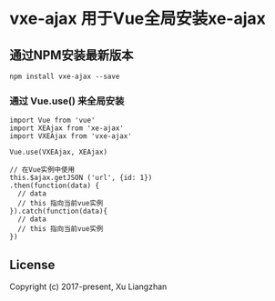 # vxe-ajax 用于Vue全局安装xe-ajax

## 通过NPM安装最新版本

``` shell
npm install vxe-ajax --save
```

### 通过 Vue.use() 来全局安装
``` shell
import Vue from 'vue'
import XEAjax from 'xe-ajax'
import VXEAjax from 'vxe-ajax'

Vue.use(VXEAjax, XEAjax)

// 在Vue实例中使用
this.$ajax.getJSON ('url', {id: 1})
.then(function(data) {
  // data
  // this 指向当前vue实例
}).catch(function(data){
  // data
  // this 指向当前vue实例
})
```

## License
Copyright (c) 2017-present, Xu Liangzhan